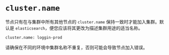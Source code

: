 # `cluster.name`

节点只有在与集群中所有其他节点的 `cluster.name` 保持一致时才能加入集群。默认是 `elasticsearch`，便您应该将其更改为描述集群用途的适当名称。
```
cluster.name: loggin-prod
```

请确保在不同的环境中集群名称不重复，否则可能会导致节点加入错误。


